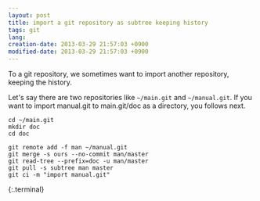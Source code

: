 ```yaml
---
layout: post
title: import a git repository as subtree keeping history
tags: git
lang: 
creation-date: 2013-03-29 21:57:03 +0900
modified-date: 2013-03-29 21:57:03 +0900
---
```


To a git repository, we sometimes want to import another repository, keeping the history.


Let's say there are two repositories like `~/main.git` and `~/manual.git`.
If you want to import manual.git to main.git/doc as a directory,
you follows next.

    cd ~/main.git
    mkdir doc
    cd doc

    git remote add -f man ~/manual.git
    git merge -s ours --no-commit man/master
    git read-tree --prefix=doc -u man/master
    git pull -s subtree man master
    git ci -m "import manual.git"
{:.terminal}
